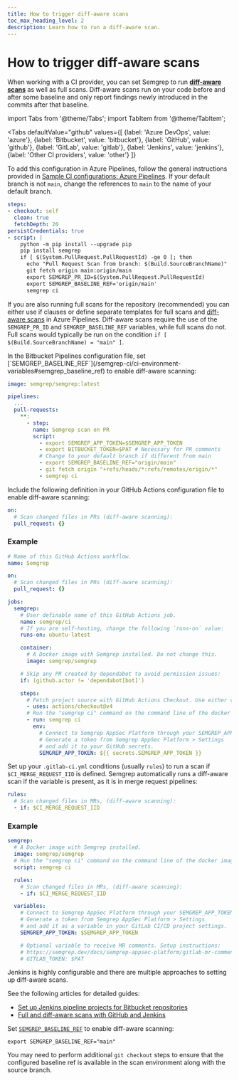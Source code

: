 ```yaml
---
title: How to trigger diff-aware scans
toc_max_heading_level: 2
description: Learn how to run a diff-aware scan.
---
```


# How to trigger diff-aware scans

When working with a CI provider, you can set Semgrep to run **[diff-aware scans](/deployment/customize-ci-jobs#set-up-diff-aware-scans)** as well as full scans. Diff-aware scans run on your code before and after some baseline and only report findings newly introduced in the commits after that baseline.

import Tabs from '@theme/Tabs';
import TabItem from '@theme/TabItem';

<Tabs
    defaultValue="github"
    values={[
      {label: 'Azure DevOps', value: 'azure'},
      {label: 'Bitbucket', value: 'bitbucket'},
      {label: 'GitHub', value: 'github'},
      {label: 'GitLab', value: 'gitlab'},
      {label: 'Jenkins', value: 'jenkins'},
      {label: 'Other CI providers', value: 'other'}
    ]}
>


<TabItem value='azure'>

To add this configuration in Azure Pipelines, follow the general instructions provided in [Sample CI configurations: Azure Pipelines](/docs/semgrep-ci/sample-ci-configs#azure-pipelines). If your default branch is not `main`, change the references to `main` to the name of your default branch.

```yaml
steps:
- checkout: self
  clean: true
  fetchDepth: 20
persistCredentials: true
- script: |
    python -m pip install --upgrade pip
    pip install semgrep
    if [ $(System.PullRequest.PullRequestId) -ge 0 ]; then
      echo "Pull Request Scan from branch: $(Build.SourceBranchName)"
      git fetch origin main:origin/main
      export SEMGREP_PR_ID=$(System.PullRequest.PullRequestId)
      export SEMGREP_BASELINE_REF='origin/main'
      semgrep ci
```

If you are also running full scans for the repository (recommended) you can either use if clauses or define separate templates for full scans and [diff-aware scans](/deployment/customize-ci-jobs#set-up-diff-aware-scans) in Azure Pipelines. Diff-aware scans require the use of the  `SEMGREP_PR_ID` and `SEMGREP_BASELINE_REF` variables, while full scans do not. Full scans would typically be run on the condition `if [ $(Build.SourceBranchName) = "main" ]`.

</TabItem>

<TabItem value='bitbucket'>
In the Bitbucket Pipelines configuration file, set [`SEMGREP_BASELINE_REF`](/semgrep-ci/ci-environment-variables#semgrep_baseline_ref) to enable diff-aware scanning:

```yaml
image: semgrep/semgrep:latest

pipelines:
  ...
  pull-requests:
    **:
      - step:
        name: Semgrep scan on PR
        script:
          - export SEMGREP_APP_TOKEN=$SEMGREP_APP_TOKEN
          - export BITBUCKET_TOKEN=$PAT # Necessary for PR comments
          # Change to your default branch if different from main
          - export SEMGREP_BASELINE_REF="origin/main"
          - git fetch origin "+refs/heads/*:refs/remotes/origin/*"
          - semgrep ci
```

</TabItem>

<TabItem value='github'>

Include the following definition in your GitHub Actions configuration file to enable diff-aware scanning:

```yaml
on:
  # Scan changed files in PRs (diff-aware scanning):
  pull_request: {}
```

### Example

```yaml
# Name of this GitHub Actions workflow.
name: Semgrep

on:
  # Scan changed files in PRs (diff-aware scanning):
  pull_request: {}

jobs:
  semgrep:
    # User definable name of this GitHub Actions job.
    name: semgrep/ci
    # If you are self-hosting, change the following `runs-on` value:
    runs-on: ubuntu-latest

    container:
      # A Docker image with Semgrep installed. Do not change this.
      image: semgrep/semgrep

    # Skip any PR created by dependabot to avoid permission issues:
    if: (github.actor != 'dependabot[bot]')

    steps:
      # Fetch project source with GitHub Actions Checkout. Use either v3 or v4.
      - uses: actions/checkout@v4
      # Run the "semgrep ci" command on the command line of the docker image.
      - run: semgrep ci
        env:
          # Connect to Semgrep AppSec Platform through your SEMGREP_APP_TOKEN.
          # Generate a token from Semgrep AppSec Platform > Settings
          # and add it to your GitHub secrets.
          SEMGREP_APP_TOKEN: ${{ secrets.SEMGREP_APP_TOKEN }}
```

</TabItem>
<TabItem value='gitlab'>

Set up your `.gitlab-ci.yml` conditions (usually `rules`) to run a scan if `$CI_MERGE_REQUEST_IID` is defined. Semgrep automatically runs a diff-aware scan if the variable is present, as it is in merge request pipelines:

```yaml
rules:
  # Scan changed files in MRs, (diff-aware scanning):
  - if: $CI_MERGE_REQUEST_IID
```
### Example

```yaml
semgrep:
  # A Docker image with Semgrep installed.
  image: semgrep/semgrep
  # Run the "semgrep ci" command on the command line of the docker image.
  script: semgrep ci

  rules:
    # Scan changed files in MRs, (diff-aware scanning):
    - if: $CI_MERGE_REQUEST_IID

  variables:
    # Connect to Semgrep AppSec Platform through your SEMGREP_APP_TOKEN.
    # Generate a token from Semgrep AppSec Platform > Settings
    # and add it as a variable in your GitLab CI/CD project settings.
    SEMGREP_APP_TOKEN: $SEMGREP_APP_TOKEN

    # Optional variable to receive MR comments. Setup instructions:
    # https://semgrep.dev/docs/semgrep-appsec-platform/gitlab-mr-comments
    # GITLAB_TOKEN: $PAT
```

</TabItem>
<TabItem value='jenkins'>

Jenkins is highly configurable and there are multiple approaches to setting up diff-aware scans.

See the following articles for detailed guides:

* [Set up Jenkins pipeline projects for Bitbucket repositories](/docs/kb/semgrep-ci/bitbuket-jenkins-pipeline-projects)
* [Full and diff-aware scans with GitHub and Jenkins](/docs/kb/semgrep-ci/jenkins-diff-scans)

</TabItem>
<TabItem value='other'>

Set [`SEMGREP_BASELINE_REF`](/semgrep-ci/ci-environment-variables#semgrep_baseline_ref) to enable diff-aware scanning:

```console
export SEMGREP_BASELINE_REF="main"
```

You may need to perform additional `git checkout` steps to ensure that the configured baseline ref is available in the scan environment along with the source branch.

</TabItem>
</Tabs>
